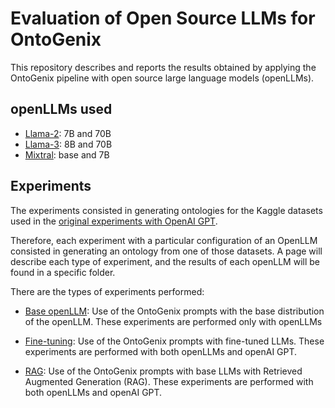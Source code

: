 # Evaluation of Open Source LLMs for OntoGenix
This repository describes and reports the results obtained by applying the OntoGenix pipeline with open source large language models (openLLMs).

## openLLMs used
* [Llama-2](https://huggingface.co/meta-llama/Llama-2-7b): 7B and 70B
* [Llama-3](https://github.com/meta-llama/llama3): 8B and 70B
* [Mixtral](https://huggingface.co/docs/transformers/en/model_doc/mixtral): base and 7B

## Experiments 

The experiments consisted in generating ontologies for the Kaggle datasets used in the [original experiments with OpenAI GPT](https://github.com/tecnomod-um/OntoGenixEvaluation).

Therefore, each experiment with a particular configuration of an OpenLLM consisted in generating an ontology from one of those datasets. A page will describe each type of experiment, and the results of each openLLM will be found in a specific folder. 

There are the types of experiments performed:

* [Base openLLM](./base-llm/README.md): Use of the OntoGenix prompts with the base distribution of the openLLM. These experiments are performed only with openLLMs
 
* [Fine-tuning](./fine-tuning/README.md): Use of the OntoGenix prompts with fine-tuned LLMs. These experiments are performed with both openLLMs and openAI GPT.

* [RAG](./rag/README.md): Use of the OntoGenix prompts with base LLMs with Retrieved Augmented Generation (RAG). These experiments are performed with both openLLMs and openAI GPT.
